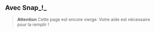 ## Avec Snap_!_

> **Attention** Cette page est encore vierge. Votre aide est nécessaire pour la remplir !